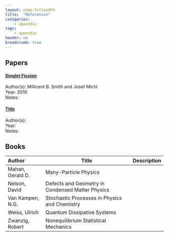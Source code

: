 ```yaml
---
layout: page-fullwidth
title:  "References"
categories:
    - appendix
tags:
    - appendix
header: no
breadcrumb: true
---
```

<!-- <div class="row">
<div class="medium-4 medium-push-8 columns" markdown="1">
<div class="panel radius" markdown="1">
**Table of Contents**
{: #toc }
*  TOC
{:toc}
</div>
</div>/.medium-4.columns -->

## Papers

<!-- paper structure: link to paper through DOI with title of paper as the text. Follow this header link with information about the author(s) what makes the paper worth listing here
The '>' at the end of the line forces a linebreak
-->
#### <a href="https://doi.org/10.1021/cr1002613">Singlet Fission</a>
Author(s): Millicent B. Smith and Josef Michl <br>
Year: 2010 <br>
Notes: 

#### <a href="">Title</a>
Author(s): <br>
Year: <br>
Notes:

## Books

| Author | Title | Description |
| :----- | ----- | :---------- |
| Mahan, Gerald D. | Many-Particle Physics |  |
| Nelson, David | Defects and Geometry in Condensed Matter Physics |  |
| Van Kampen, N.G. | Stochastic Processes in Physics and Chemistry |  |
| Weiss, Ulrich | Quantum Dissipative Systems |  |
| Zwanzig, Robert | Nonequilibrium Statistical Mechanics |  |